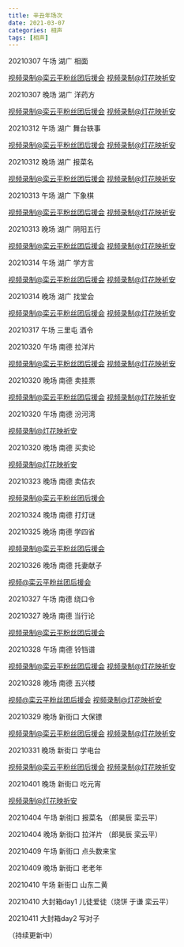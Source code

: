 ```yaml
---
title: 辛丑年场次
date: 2021-03-07
categories: 相声
tags: [相声] 
---
```

20210307 午场 湖广 相面 

 [视频录制@栾云平粉丝团后援会](https://m.weibo.cn/status/4612163701837758?) [视频录制@灯花映祈安](https://video.weibo.com/show?fid=1034:4612155027423281) 

20210307 晚场 湖广 洋药方

[视频录制@栾云平粉丝团后援会](https://m.weibo.cn/6574451359/4612250058886265 ) [视频录制@灯花映祈安](https://m.weibo.cn/status/4612250389710300?) 

20210312 午场 湖广 舞台轶事

[视频录制@栾云平粉丝团后援会](https://m.weibo.cn/6574451359/4613977805947580) [视频录制@灯花映祈安](https://m.weibo.cn/status/4613973909180042?)

20210312 晚场 湖广 报菜名

[视频录制@栾云平粉丝团后援会](https://m.weibo.cn/6574451359/4614065961304562) [视频录制@灯花映祈安](https://m.weibo.cn/status/4614067630905284?)

20210313 午场 湖广 下象棋

[视频录制@栾云平粉丝团后援会](https://m.weibo.cn/6574451359/4614335957042121 ) [视频录制@灯花映祈安](https://m.weibo.cn/status/4614343427623389?)

20210313 晚场 湖广 阴阳五行

[视频录制@栾云平粉丝团后援会](https://m.weibo.cn/6574451359/4614427540195591) [视频录制@灯花映祈安](https://m.weibo.cn/status/4614431198420426?)

20210314 午场 湖广 学方言 

[视频录制@栾云平粉丝团后援会](https://m.weibo.cn/6574451359/4614692879994139 ) [视频录制@灯花映祈安](https://m.weibo.cn/status/4614694662570020?)

20210314 晚场 湖广 找堂会 

[视频录制@栾云平粉丝团后援会](https://m.weibo.cn/6574451359/4614943880253305) [视频录制@灯花映祈安](https://m.weibo.cn/status/4614787147767586?)

20210317 午场 三里屯 酒令



20210320 午场 南德 拉洋片

[视频录制@栾云平粉丝团后援会](https://m.weibo.cn/6574451359/4616873881109690) [视频录制@灯花映祈安](https://m.weibo.cn/detail/4616869024105086)

20210320 晚场 南德 卖挂票

[视频录制@栾云平粉丝团后援会](https://m.weibo.cn/6574451359/4616954646894080) [视频录制@灯花映祈安](https://m.weibo.cn/detail/4616956182008996)

20210320 午场 南德 汾河湾 

[视频录制@灯花映祈安](https://m.weibo.cn/detail/4617225254474039)

20210320 晚场 南德 买卖论

[视频录制@灯花映祈安](https://m.weibo.cn/1950216183/4617308120818903)

20210323 晚场 南德 卖估衣 

[视频录制@栾云平粉丝团后援会](https://m.weibo.cn/6574451359/4618030778422157 ) 

20210324 晚场 南德 打灯谜 



20210325 晚场 南德 学四省

[视频录制@栾云平粉丝团后援会](https://m.weibo.cn/6574451359/4618754040269123 ) 

20210326 晚场 南德 托妻献子

[视频@栾云平粉丝团后援会](https://m.weibo.cn/detail/4619121650833776)

20210327 午场 南德 绕口令



20210327 晚场 南德 当行论

[视频录制@栾云平粉丝团后援会](https://m.weibo.cn/detail/4619486261676858)

20210328 午场 南德 铃铛谱

[视频录制@栾云平粉丝团后援会](https://m.weibo.cn/detail/4619763839928925) [视频录制@灯花映祈安](https://m.weibo.cn/detail/4619760232827694)

20210328 晚场 南德 五兴楼

[视频@栾云平粉丝团后援会](https://m.weibo.cn/detail/4619846140303229) [视频录制@灯花映祈安](https://m.weibo.cn/detail/4619846957924567)

20210329 晚场 新街口 大保镖

[视频录制@栾云平粉丝团后援会](https://m.weibo.cn/detail/4620578924004561) [视频录制@灯花映祈安](https://m.weibo.cn/detail/4620573152642993)

20210331 晚场 新街口 学电台

[视频录制@栾云平粉丝团后援会](https://m.weibo.cn/detail/4620958545478181) [视频录制@灯花映祈安](https://m.weibo.cn/detail/4620948567492928)

20210401 晚场 新街口 吃元宵

[视频录制@灯花映祈安](https://m.weibo.cn/detail/4621305637245862)

20210404 午场 新街口 报菜名 （郎昊辰 栾云平）

20210404 晚场 新街口 拉洋片 （郎昊辰 栾云平）

20210409 午场 新街口 点头数来宝

20210409 晚场 新街口 老老年

20210410 午场 新街口 山东二黄

20210410 大封箱day1 儿徒爱徒（烧饼 于谦 栾云平）

20210411 大封箱day2 写对子

（持续更新中）